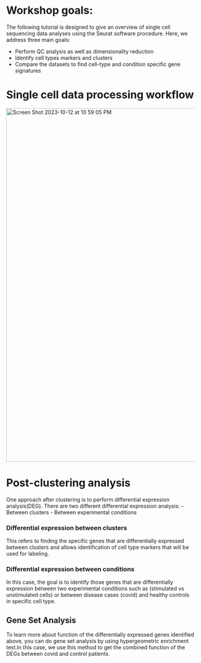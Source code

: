 # Workshop goals:

The following tutorial is designed to give an overview of single cell sequencing data analyses using the Seurat software procedure. 
Here, we address three main goals:
  - Perform QC analysis as well as dimensionality reduction
  - Identify cell types markers and clusters 
  - Compare the datasets to find cell-type and condition specific gene signatures


# Single cell data processing workflow

<img width="943" alt="Screen Shot 2023-10-12 at 10 59 05 PM" src="https://github.com/gamazonlab/IGESWorkshop2023/assets/59617853/5f93b165-6568-42da-b7ce-84304ed8fb4b">

# Post-clustering analysis
One approach after clustering is to perform differential expression analysis(DEG).
There are two different differential expression analysis:
      - Between clusters
      - Between experimental conditions

### Differential expression between clusters
This refers to finding the specific genes that are differentially expressed between clusters and allows identification of cell type markers that will be used for labeling.

### Differential expression between conditions
In this case, the goal is to identify those genes that are differentially expression between two experimental conditions such as (stimulated vs unstimulated cells) or between disease cases (covid) and healthy controls in specific cell type. 

## Gene Set Analysis
To learn more about function of the differentially expressed genes identified above, you can do gene set analysis by using hypergeometric enrichment test.In this case, we use this method to get the combined function of the DEGs between covid and control patients. 


